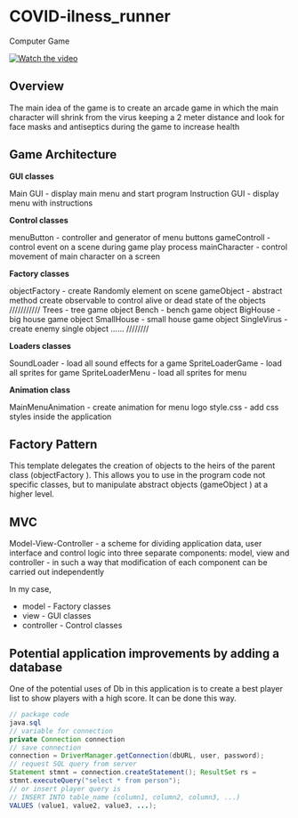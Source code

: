 # COVID-ilness_runner
Computer Game 


[![Watch the video](https://i.imgur.com/vKb2F1B.png)](https://youtu.be/oRZkaqdNQos)

## Overview
The main idea of the game is to create an arcade game in which the main character
will shrink from the virus keeping a 2 meter distance and look for face masks and
antiseptics during the game to increase health

## Game Architecture

**GUI classes**

Main GUI - display main menu and start program
Instruction GUI - display menu with instructions

**Control classes**

menuButton - controller and generator of menu buttons
gameControll - control event on a scene during game play process
mainCharacter - control movement of main character on a screen

**Factory classes**

objectFactory - create Randomly element on scene
gameObject - abstract method create observable to control alive or dead state of the
objects
///////////
Trees - tree game object
Bench - bench game object
BigHouse - big house game object
SmallHouse - small house game object
SingleVirus - create enemy single object
……
////////

**Loaders classes**

SoundLoader - load all sound effects for a game
SpriteLoaderGame - load all sprites for game
SpriteLoaderMenu - load all sprites for menu

**Animation class**

MainMenuAnimation - create animation for menu logo
style.css - add css styles inside the application

## Factory Pattern

This template delegates the creation of objects to the heirs of the parent class
(objectFactory ). This allows you to use in the program code not specific classes, but
to manipulate abstract objects (gameObject ) at a higher level.

## MVC

Model-View-Controller - a scheme for dividing application data, user interface and
control logic into three separate components: model, view and controller - in such a
way that modification of each component can be carried out independently


In my case,
- model - Factory classes
- view - GUI classes
- controller - Control classes

## Potential application improvements by adding a database

One of the potential uses of Db in this application is to create a best player list to
show players with a high score. It can be done this way.

```java
// package code
java.sql
// variable for connection
private Connection connection
// save connection
connection = DriverManager.getConnection(dbURL, user, password);
// request SQL query from server
Statement stmnt = connection.createStatement(); ResultSet rs =
stmnt.executeQuery("select * from person");
// or insert player query is
// INSERT INTO table_name (column1, column2, column3, ...)
VALUES (value1, value2, value3, ...);
```
